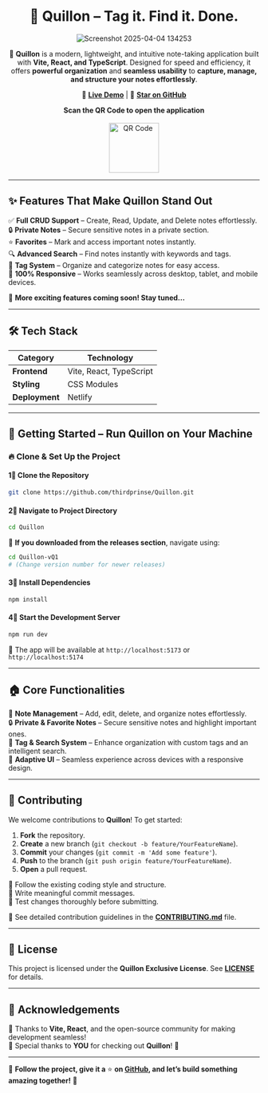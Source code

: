 <div align="center">

# 📝 Quillon – Tag it. Find it. Done.

![Screenshot 2025-04-04 134253](https://github.com/user-attachments/assets/6f1af88d-852d-4327-842f-0ad08491b33b)


🚀 **Quillon** is a modern, lightweight, and intuitive note-taking application built with **Vite, React, and TypeScript**. Designed for speed and efficiency, it offers **powerful organization** and **seamless usability** to **capture, manage, and structure your notes effortlessly**.

🔗 **[Live Demo](https://quillon.netlify.app/)** | 🌟 **[Star on GitHub](https://github.com/thirdprinse/Quillon)**  
<p align="center">
  <strong>Scan the QR Code to open the application</strong><br><br>
  <img src="https://github.com/user-attachments/assets/8bc29b88-d5fc-411c-afc2-7eca587eb05a" alt="QR Code" width="100"/>
</p>

</div>

---

## ✨ Features That Make Quillon Stand Out  

✅ **Full CRUD Support** – Create, Read, Update, and Delete notes effortlessly.  
🔒 **Private Notes** – Secure sensitive notes in a private section.  
⭐ **Favorites** – Mark and access important notes instantly.  
🔍 **Advanced Search** – Find notes instantly with keywords and tags.  
🌂 **Tag System** – Organize and categorize notes for easy access.  
📱 **100% Responsive** – Works seamlessly across desktop, tablet, and mobile devices.  

💎 **More exciting features coming soon! Stay tuned...**  

---

## 🛠 Tech Stack  

| Category  | Technology |
|-----------|------------|
| **Frontend** | Vite, React, TypeScript |
| **Styling**  | CSS Modules |
| **Deployment** | Netlify |

---

## 🚀 Getting Started – Run Quillon on Your Machine  

### 🔥 **Clone & Set Up the Project**  

#### 1⃣ Clone the Repository  
```bash
git clone https://github.com/thirdprinse/Quillon.git
```

#### 2⃣ Navigate to Project Directory  
```bash
cd Quillon
```
📌 **If you downloaded from the releases section**, navigate using:  
```bash
cd Quillon-vQ1  
# (Change version number for newer releases)
```

#### 3⃣ Install Dependencies  
```bash
npm install
```

#### 4⃣ Start the Development Server  
```bash
npm run dev
```
📌 The app will be available at ```http://localhost:5173``` or ```http://localhost:5174``` 

---

## 🏠 Core Functionalities  

📌 **Note Management** – Add, edit, delete, and organize notes effortlessly.  
🔒 **Private & Favorite Notes** – Secure sensitive notes and highlight important ones.  
🌂 **Tag & Search System** – Enhance organization with custom tags and an intelligent search.  
🌟 **Adaptive UI** – Seamless experience across devices with a responsive design.  

---

## 🤝 Contributing  

We welcome contributions to **Quillon**! To get started:

1. **Fork** the repository.
2. **Create** a new branch (`git checkout -b feature/YourFeatureName`).
3. **Commit** your changes (`git commit -m 'Add some feature'`).
4. **Push** to the branch (`git push origin feature/YourFeatureName`).
5. **Open** a pull request.

🔹 Follow the existing coding style and structure.  
🔹 Write meaningful commit messages.  
🔹 Test changes thoroughly before submitting.  

📜 See detailed contribution guidelines in the **[CONTRIBUTING.md](https://github.com/thirdprinse/Quillon/blob/main/CONTRIBUTING.md)** file.

---

## 🐝 License  

This project is licensed under the **Quillon Exclusive License**. See **[LICENSE](https://github.com/thirdprinse/Quillon/blob/main/Quillon%20Exclusive%20License)** for details.

---

## 🎉 Acknowledgements  

💙 Thanks to **Vite, React**, and the open-source community for making development seamless!  
🙌 Special thanks to **YOU** for checking out **Quillon**! 🚀  

---

📌 **Follow the project, give it a** ⭐ **on [GitHub](https://github.com/thirdprinse/Quillon), and let’s build something amazing together!** 🎯  
